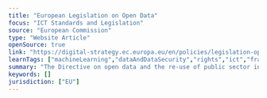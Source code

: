 ```yaml
---
title: "European Legislation on Open Data"
focus: "ICT Standards and Legislation"
source: "European Commission"
type: "Website Article"
openSource: true
link: "https://digital-strategy.ec.europa.eu/en/policies/legislation-open-data"
learnTags: ["machineLearning","dataAndDataSecurity","rights","ict","framework","regulation"]
summary: "The Directive on open data and the re-use of public sector information provides common rules for a European market for government-held data."
keywords: []
jurisdiction: ["EU"]
---
```

